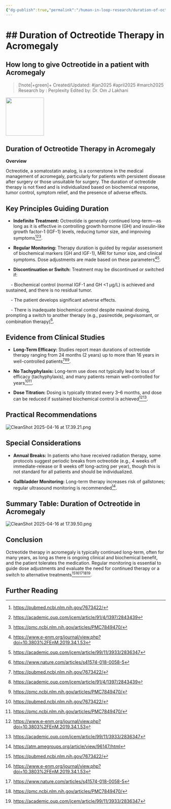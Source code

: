 ```yaml
---
{"dg-publish":true,"permalink":"/human-in-loop-research/duration-of-octreotide-therapy-in-acromegaly/"}
---
```



<script data-goatcounter="https://endocrinologyindia.goatcounter.com/count" async src="//gc.zgo.at/count.js"></script>

# ## Duration of Octreotide Therapy in Acromegaly 

## How long to give Octreotide in a patient with Acromegaly 

> [!note|+green]+ Created/Updated: #jan2025 #april2025 #march2025 
> Research by : Perplexity
> Edited by: Dr. Om J Lakhani

<img src="https://r2cdn.perplexity.ai/pplx-full-logo-primary-dark%402x.png" class="logo" width="120"/>

  

## Duration of Octreotide Therapy in Acromegaly

  

****Overview****

  

Octreotide, a somatostatin analog, is a cornerstone in the medical management of acromegaly, particularly for patients with persistent disease after surgery or those unsuitable for surgery. The duration of octreotide therapy is not fixed and is individualized based on biochemical response, tumor control, symptom relief, and the presence of adverse effects.

  

## Key Principles Guiding Duration

  

- ****Indefinite Treatment:**** Octreotide is generally continued long-term—as long as it is effective in controlling growth hormone (GH) and insulin-like growth factor-1 (IGF-1) levels, reducing tumor size, and improving symptoms[^2][^13][^16].

- ****Regular Monitoring:**** Therapy duration is guided by regular assessment of biochemical markers (GH and IGF-1), MRI for tumor size, and clinical symptoms. Dose adjustments are made based on these parameters[^5][^18].

- ****Discontinuation or Switch:**** Treatment may be discontinued or switched if:

    - Biochemical control (normal IGF-1 and GH <1 μg/L) is achieved and sustained, and there is no residual tumor.

    - The patient develops significant adverse effects.

    - There is inadequate biochemical control despite maximal dosing, prompting a switch to another therapy (e.g., pasireotide, pegvisomant, or combination therapy)[^10].

  

  

## Evidence from Clinical Studies

  

- ****Long-Term Efficacy:**** Studies report mean durations of octreotide therapy ranging from 24 months (2 years) up to more than 16 years in well-controlled patients[^2][^13][^16].

- ****No Tachyphylaxis:**** Long-term use does not typically lead to loss of efficacy (tachyphylaxis), and many patients remain well-controlled for years[^2][^16].

- ****Dose Titration:**** Dosing is typically titrated every 3–6 months, and dose can be reduced if sustained biochemical control is achieved[^5][^18].

  

  

## Practical Recommendations

  
![CleanShot 2025-04-16 at 17.39.21.png](/img/user/attachments/CleanShot%202025-04-16%20at%2017.39.21.png)

  

## Special Considerations

  

- ****Annual Breaks:**** In patients who have received radiation therapy, some protocols suggest periodic breaks from octreotide (e.g., 4 weeks off immediate-release or 8 weeks off long-acting per year), though this is not standard for all patients and should be individualized.

- ****Gallbladder Monitoring:**** Long-term therapy increases risk of gallstones; regular ultrasound monitoring is recommended[^9].

  

  

## Summary Table: Duration of Octreotide in Acromegaly

  
![CleanShot 2025-04-16 at 17.39.50.png](/img/user/attachments/CleanShot%202025-04-16%20at%2017.39.50.png)

  

## Conclusion

  

Octreotide therapy in acromegaly is typically continued long-term, often for many years, as long as there is ongoing clinical and biochemical benefit, and the patient tolerates the medication. Regular monitoring is essential to guide dose adjustments and evaluate the need for continued therapy or a switch to alternative treatments[^2][^5][^10][^16][^18].

  

## Further Reading

  

[^1]: https://pubmed.ncbi.nlm.nih.gov/1416572/

  

[^2]: https://pubmed.ncbi.nlm.nih.gov/7673422/

  

[^3]: https://www.sciencedirect.com/science/article/pii/0026049592900315

  

[^4]: https://reference.medscape.com/drug/sandostatin-lar-octreotide-342836

  

[^5]: https://www.e-enm.org/journal/view.php?doi=10.3803%2FEnM.2019.34.1.53

  

[^6]: https://pmc.ncbi.nlm.nih.gov/articles/PMC7864830/

  

[^7]: https://pmc.ncbi.nlm.nih.gov/articles/PMC6003582/

  

[^8]: https://touchendocrinology.com/pituitary/journal-articles/oral-octreotide-capsules-and-paltusotine-in-management-of-acromegaly/

  

[^9]: https://atm.amegroups.org/article/view/96147/html

  

[^10]: https://www.nature.com/articles/s41574-018-0058-5

  

[^11]: https://touchendocrinology.com/pituitary/journal-articles/clinical-pharmacology-of-oral-octreotide-capsules-for-the-treatment-of-acromegaly/

  

[^12]: https://www.youtube.com/watch?v=SqHIFzdcVxA

  

[^13]: https://academic.oup.com/jcem/article/91/4/1397/2843439

  

[^14]: https://www.ncbi.nlm.nih.gov/books/NBK544333/

  

[^15]: https://www.sciencedirect.com/science/article/abs/pii/S1521690X24000393

  

[^16]: https://pmc.ncbi.nlm.nih.gov/articles/PMC7849470/

  

[^17]: https://academic.oup.com/jcem/article/100/4/1699/2815147

  

[^18]: https://academic.oup.com/jcem/article/99/11/3933/2836347

  

[^19]: https://academic.oup.com/jcem/article/105/10/e3785/5892992